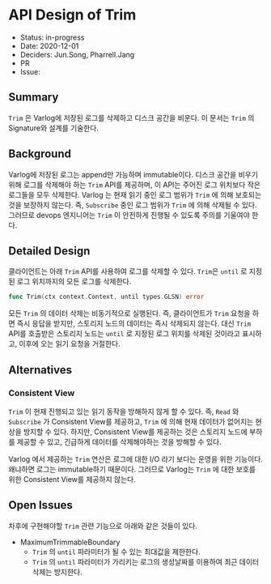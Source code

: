 # API Design of Trim

- Status: in-progress
- Date: 2020-12-01
- Deciders: Jun.Song, Pharrell.Jang
- PR
- Issue:

## Summary

`Trim` 은 Varlog에 저장된 로그를 삭제하고 디스크 공간을 비운다. 이 문서는 `Trim` 의 Signature와 설계를 기술한다.

## Background

Varlog에 저장된 로그는 append만 가능하며 immutable이다. 디스크 공간을 비우기 위해 로그를 삭제해야 하는 `Trim` API를 제공하며, 이 API는 주어진 로그 위치보다 작은 로그들을 모두 삭제한다. Varlog 는 현재 읽기 중인 로그 범위가 `Trim` 에 의해 보호되는 것을 보장하지 않는다. 즉, `Subscribe` 중인 로그 범위가 `Trim` 에 의해 삭제될 수 있다. 그러므로 devops 엔지니어는 `Trim` 이 안전하게 진행될 수 있도록 주의를 기울여야 한다.

## Detailed Design

클라이언트는 아래 `Trim` API를 사용하여 로그를 삭제할 수 있다. `Trim`은 `until` 로 지정된 로그 위치까지의 모든 로그를 삭제한다.

```go
func Trim(ctx context.Context, until types.GLSN) error
```

모든 `Trim` 의 데이터 삭제는 비동기적으로 실행된다. 즉, 클라이언트가 `Trim` 요청을 하면 즉시 응답을 받지만, 스토리지 노드의 데이터는 즉시 삭제되지 않는다. 대신 `Trim` API를 호출받은 스토리지 노드는 `until` 로 지정된 로그 위치를 삭제된 것이라고 표시하고, 이후에 오는 읽기 요청을 거절한다.

## Alternatives

### Consistent View

`Trim` 이 현재 진행되고 있는 읽기 동작을 방해하지 않게 할 수 있다. 즉, `Read` 와 `Subscribe` 가 Consistent View를 제공하고, `Trim` 에 의해 현재 데이터가 없어지는 현상을 방지할 수 있다. 하지만, Consistent View를 제공하는 것은 스토리지 노드에 부하를 제공할 수 있고, 긴급하게 데이터를 삭제해야하는 것을 방해할 수 있다.

Varlog 에서 제공하는 `Trim` 연산은 로그에 대한 I/O 라기 보다는 운영을 위한 기능이다. 왜냐하면 로그는 immutable하기 때문이다. 그러므로 Varlog는 `Trim` 에 대한 보호를 위한 Consistent View를 제공하지 않는다.

## Open Issues

차후에 구현해야할 `Trim` 관련 기능으로 아래와 같은 것들이 있다.

- MaximumTrimmableBoundary
  - `Trim` 의 `until` 파라미터가 될 수 있는 최대값을 제한한다.
  - `Trim` 의 `until` 파라미터가 가리키는 로그의 생성날짜를 이용하여 최근 데이터 삭제는 방지한다.